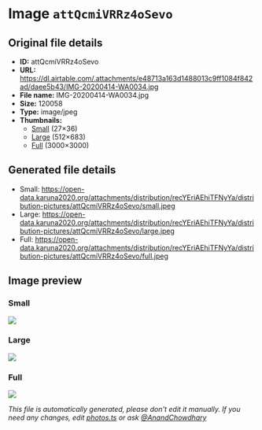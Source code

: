 # Image `attQcmiVRRz4oSevo`

## Original file details

- **ID:** attQcmiVRRz4oSevo
- **URL:** https://dl.airtable.com/.attachments/e48713a163d1488013c9ff1084f842ad/daee5b43/IMG-20200414-WA0034.jpg
- **File name:** IMG-20200414-WA0034.jpg
- **Size:** 120058
- **Type:** image/jpeg
- **Thumbnails:**
  - [Small](https://dl.airtable.com/.attachmentThumbnails/419881f2dc213bf537b54830805ecf92/fa64f107) (27×36)
  - [Large](https://dl.airtable.com/.attachmentThumbnails/1c12e6a72a7d2d56a4161090105ed32c/5371f0bf) (512×683)
  - [Full](https://dl.airtable.com/.attachmentThumbnails/dda6ec3b37d1c9428501f6876431c4b8/70e724c3) (3000×3000)

## Generated file details

- Small: https://open-data.karuna2020.org/attachments/distribution/recYEriAEhiTFNyYa/distribution-pictures/attQcmiVRRz4oSevo/small.jpeg
- Large: https://open-data.karuna2020.org/attachments/distribution/recYEriAEhiTFNyYa/distribution-pictures/attQcmiVRRz4oSevo/large.jpeg
- Full: https://open-data.karuna2020.org/attachments/distribution/recYEriAEhiTFNyYa/distribution-pictures/attQcmiVRRz4oSevo/full.jpeg

## Image preview

### Small

![](https://open-data.karuna2020.org/attachments/distribution/recYEriAEhiTFNyYa/distribution-pictures/attQcmiVRRz4oSevo/small.jpeg)

### Large

![](https://open-data.karuna2020.org/attachments/distribution/recYEriAEhiTFNyYa/distribution-pictures/attQcmiVRRz4oSevo/large.jpeg)

### Full

![](https://open-data.karuna2020.org/attachments/distribution/recYEriAEhiTFNyYa/distribution-pictures/attQcmiVRRz4oSevo/full.jpeg)

_This file is automatically generated, please don't edit it manually. If you need any changes, edit [photos.ts](/photos.ts) or ask [@AnandChowdhary](https://github.com/AnandChowdhary)_
